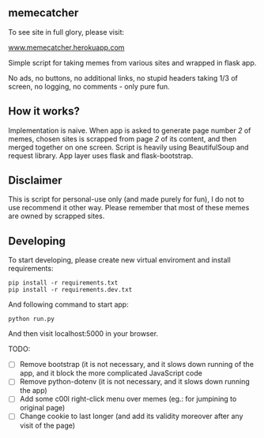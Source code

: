 ## memecatcher

To see site in full glory, please visit:

www.memecatcher.herokuapp.com

Simple script for taking memes from various sites and wrapped in flask app.

No ads, no buttons, no additional links, no stupid headers taking
1/3 of screen, no logging, no comments - only pure fun.

## How it works?

Implementation is naive.
When app is asked to generate page number *2* of memes, chosen sites is 
scrapped from page *2* of its content, and then merged together on one screen.
Script is heavily using BeautifulSoup and request library.
App layer uses flask and flask-bootstrap.

## Disclaimer

This is script for personal-use only (and made purely for fun),
I do not to use recommend it other way.
Please remember that most of these memes are owned by scrapped sites.

## Developing

To start developing, please create new virtual enviroment
and install requirements:

```
pip install -r requirements.txt
pip install -r requirements.dev.txt
```

And following command to start app:

```
python run.py
```

And then visit localhost:5000 in your browser.

TODO:
- [ ] Remove bootstrap (it is not necessary, and it slows down running of the app, and it block the
        more complicated JavaScript code
- [ ] Remove python-dotenv (it is not necessary, and it slows down running the app)
- [ ] Add some c00l right-click menu over memes (eg.: for jumpining to original page)
- [ ] Change cookie to last longer (and add its validity moreover after any visit of the page) 
